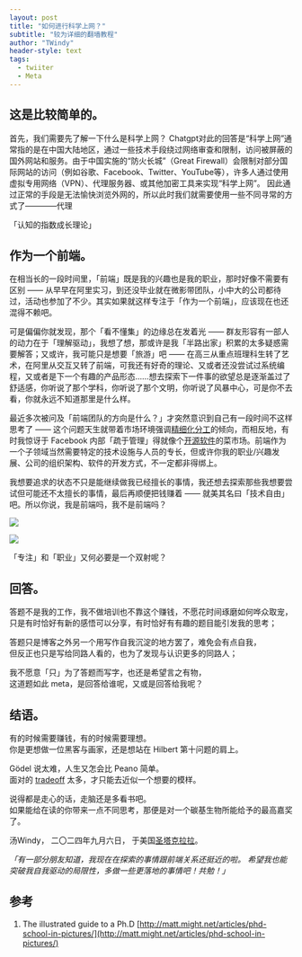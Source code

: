 ```yaml
---
layout: post
title: "如何进行科学上网？"
subtitle: "较为详细的翻墙教程"
author: "TWindy"
header-style: text
tags:
  - twiiter
  - Meta
---
```



这是比较简单的。
------

首先，我们需要先了解一下什么是科学上网？
Chatgpt对此的回答是“科学上网”通常指的是在中国大陆地区，通过一些技术手段绕过网络审查和限制，访问被屏蔽的国外网站和服务。由于中国实施的“防火长城”（Great Firewall）会限制对部分国际网站的访问（例如谷歌、Facebook、Twitter、YouTube等），许多人通过使用虚拟专用网络（VPN）、代理服务器、或其他加密工具来实现“科学上网”。
因此通过正常的手段是无法愉快浏览外网的，所以此时我们就需要使用一些不同寻常的方式了————代理




「认知的指数成长理论」

作为一个前端。
-------

在相当长的一段时间里，「前端」既是我的兴趣也是我的职业，那时好像不需要有区别 —— 从早早在阿里实习，到还没毕业就在微影带团队，小中大的公司都待过，活动也参加了不少。其实如果就这样专注于「作为一个前端」，应该现在也还混得不赖吧。

可是偏偏你就发现，那个「看不懂集」的边缘总在发着光 —— 群友形容有一部人的动力在于「理解驱动」，我想了想，那或许是我「半路出家」积累的太多疑惑需要解答；又或许，我可能只是想要「旅游」吧 —— 在高三从重点班理科生转了艺术，在阿里从交互又转了前端，可我还有好奇的理论、又或者还没尝试过系统编程，又或者是下一个有趣的产品形态……想去探索下一件事的欲望总是逐渐盖过了舒适感，你听说了那个学科，你听说了那个文明，你听说了风暴中心，可是你不去看，你就永远不知道那里是什么样。

最近多次被问及「前端团队的方向是什么？」才突然意识到自己有一段时间不这样思考了 —— 这个问题天生就带着市场环境强调[精细化分工](https://www.zhihu.com/search?q=%E7%B2%BE%E7%BB%86%E5%8C%96%E5%88%86%E5%B7%A5&search_source=Entity&hybrid_search_source=Entity&hybrid_search_extra=%7B%22sourceType%22%3A%22answer%22%2C%22sourceId%22%3A1321904076%7D)的倾向，而相反地，有时我惊讶于 Facebook 内部「疏于管理」得就像个[开源软件](https://www.zhihu.com/search?q=%E5%BC%80%E6%BA%90%E8%BD%AF%E4%BB%B6&search_source=Entity&hybrid_search_source=Entity&hybrid_search_extra=%7B%22sourceType%22%3A%22answer%22%2C%22sourceId%22%3A1321904076%7D)的菜市场。前端作为一个子领域当然需要特定的技术设施与人员的专长，但或许你我的职业/兴趣发展、公司的组织架构、软件的开发方式，不一定都非得绑上。

我想要追求的状态不只是能继续做我已经擅长的事情，我还想去探索那些我想要尝试但可能还不太擅长的事情，最后再顺便把钱赚着 —— 就美其名曰「技术自由」吧。所以你说，我是前端吗，我不是前端吗？

![](https://pic4.zhimg.com/50/v2-6caf0e597779eb690dffe71c0c610f54_720w.jpg?source=1940ef5c)

![](https://pic4.zhimg.com/80/v2-6caf0e597779eb690dffe71c0c610f54_720w.jpg?source=1940ef5c)

「专注」和「职业」又何必要是一个双射呢？



回答。
---

答题不是我的工作，我不做培训也不靠这个赚钱，不愿花时间琢磨如何哗众取宠，  
只是有时恰好有新的感悟可以分享，有时恰好有有趣的题目能引发我的思考；

答题只是博客之外另一个用写作自我沉淀的地方罢了，难免会有点自我，  
但反正也只是写给同路人看的，也为了发现与认识更多的同路人；

我不愿意「只」为了答题而写字，也还是希望言之有物，  
这道题如此 meta，是回答给谁呢，又或是回答给我呢？

结语。
---

有的时候需要赚钱，有的时候需要理想。  
你是更想做一位黑客与画家，还是想站在 Hilbert 第十问题的肩上。

Gödel 说太难，人生又怎会比 Peano 简单。  
面对的 [tradeoff](https://www.zhihu.com/search?q=tradeoff&search_source=Entity&hybrid_search_source=Entity&hybrid_search_extra=%7B%22sourceType%22%3A%22answer%22%2C%22sourceId%22%3A1321904076%7D) 太多，才只能去近似一个想要的模样。

说得都是走心的话，走脑还是多看书吧。  
如果能给在读的你带来一点不同思考，那便是对一个碳基生物所能给予的最高嘉奖了。



汤Windy，
二〇二四年九月六日，
于美国[圣塔克拉拉](https://www.zhihu.com/search?q=%E5%9C%A3%E5%A1%94%E5%85%8B%E6%8B%89%E6%8B%89&search_source=Entity&hybrid_search_source=Entity&hybrid_search_extra=%7B%22sourceType%22%3A%22answer%22%2C%22sourceId%22%3A1321904076%7D)。


_「有一部分朋友知道，我现在在探索的事情跟前端关系还挺近的啦。_
_希望我也能突破我自我驱动的局限性，多做一些更落地的事情吧！共勉！」_

参考
--

1.  The illustrated guide to a Ph.D [http://matt.might.net/articles/phd-school-in-pictures/](http://matt.might.net/articles/phd-school-in-pictures/)
